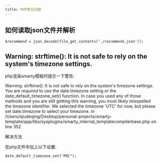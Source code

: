 ```yaml
---
title: PHP常见问题
---
```


## 如何读取json文件并解析

```
$recommend = json_decode(file_get_contents('./recommend.json'));

```


## Warning: strftime(): It is not safe to rely on the system's timezone settings.

php渲染smarty模板时提示一下警告:


Warning: strftime(): It is not safe to rely on the system's timezone settings. You are *required* to use the date.timezone setting or the date_default_timezone_set() function. In case you used any of those methods and you are still getting this warning, you most likely misspelled the timezone identifier. We selected the timezone 'UTC' for now, but please set date.timezone to select your timezone. in /Users/qiudeqing/Desktop/personal-projects/smarty-template/app/libs/sysplugins/smarty_internal_templatecompilerbase.php on line 352

解决方法

在php文件中加上以下设置:

```
date_default_timezone_set("PRC");
```
